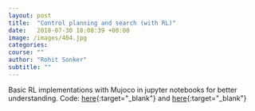 ```yaml
---
layout: post
title:  "Control planning and search (with RL)"
date:   2018-07-30 18:08:39 +00:00
image: /images/404.jpg
categories: 
course: ""
author: "Rohit Sonker"
subtitle: ""
---
```


Basic RL implementations with Mujoco in jupyter notebooks for better understanding. Code: [here](https://github.com/rohits5496/Deep-RL){:target="_blank"} and [here](https://github.com/rohits5496/Cross_entropy_cartpole){:target="_blank"}
